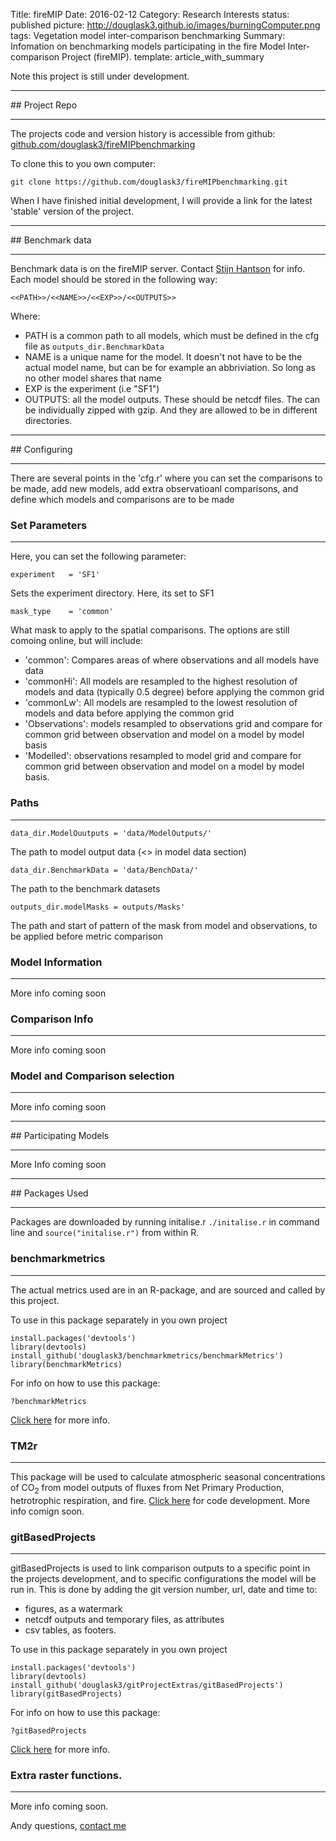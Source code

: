 Title: fireMIP
Date: 2016-02-12
Category: Research Interests
status: published
picture: http://douglask3.github.io/images/burningComputer.png
tags: Vegetation model inter-comparison benchmarking
Summary: Infomation on benchmarking models participating in the fire Model Inter-comparison Project (fireMIP).
template: article_with_summary

Note this project is still under development.

<hr>
## Project Repo
<hr>

The projects code and version history is accessible from github:
[github.com/douglask3/fireMIPbenchmarking](https://github.com/douglask3/fireMIPbenchmarking)

To clone this to you own computer:

    git clone https://github.com/douglask3/fireMIPbenchmarking.git

When I have finished initial development, I will provide a link for the latest 'stable' version of the project.

<hr>
## Benchmark data
<hr>

Benchmark data is on the fireMIP server. Contact [Stijn Hantson](http://www.imk-ifu.kit.edu/staff_2107.php) for info. Each model should be stored in the following way:

    <<PATH>>/<<NAME>>/<<EXP>>/<<OUTPUTS>>

Where:

* PATH is a common path to all models, which must be defined in the cfg file as ``outputs_dir.BenchmarkData``
* NAME is a unique name for the model. It doesn't not have to be the actual model name, but can be for example an abbriviation. So long as no other model shares that name
* EXP is the experiment (i.e "SF1")
* OUTPUTS: all the model outputs. These should be netcdf files. The can be individually zipped with gzip. And they are allowed to be in different directories.

<hr>
## Configuring
<hr>

There are several points in the 'cfg.r' where you can set the comparisons to be made, add new models, add extra observatioanl comparisons, and define which models and comparisons are to be made

### Set Parameters
<hr>

Here, you can set the following parameter:

    experiment   = 'SF1'

Sets the experiment directory. Here, its set to SF1

    mask_type    = 'common'

What mask to apply to the spatial comparisons. The options are still comoing online, but will include:

* 'common': Compares areas of where observations and all models have data
* 'commonHi': All models are resampled to the highest resolution of models and data (typically 0.5 degree) before applying the common grid
* 'commonLw': All models are resampled to the lowest resolution of models and data before applying the common grid
* 'Observations': models resampled to observations grid and compare for common grid between observation and model on a model by model basis
* 'Modelled':  observations resampled to model grid and compare for common grid between observation and model on a model by model basis.


### Paths
<hr>

    data_dir.ModelOuutputs = 'data/ModelOutputs/'

The path to model output data (<<PATH>> in model data section)

    data_dir.BenchmarkData = 'data/BenchData/'

The path to the benchmark datasets

    outputs_dir.modelMasks = outputs/Masks'

The path and start of pattern of the mask from model and observations, to be applied before metric comparison

###  Model Information
<hr>

More info coming soon


###  Comparison Info
<hr>

More info coming soon


###  Model and Comparison selection
<hr>

More info coming soon

<hr>
## Participating Models
<hr>

More Info coming soon

<hr>
## Packages Used
<hr>

Packages are downloaded by running initalise.r ``./initalise.r`` in command line and ``source("initalise.r")`` from within R.

### benchmarkmetrics
<hr>

The actual metrics used are in an R-package, and are sourced and called by this project.

To use in this package separately in you own project

    install.packages('devtools')
    library(devtools)
    install_github('douglask3/benchmarkmetrics/benchmarkMetrics')
    library(benchmarkMetrics)

For info on how to use this package:

    ?benchmarkMetrics

[Click here](https://github.com/douglask3/benchmarkmetrics) for more info.

### TM2r
<hr>

This package will be used to calculate atmospheric seasonal concentrations of CO<sub>2</sub> from model outputs of fluxes from Net Primary Production, hetrotrophic respiration, and fire. [Click here](https://github.com/douglask3/tm2R) for code development. More info comign soon.

### gitBasedProjects
<hr>

gitBasedProjects is used to link comparison outputs to a specific point in the projects development, and to specific configurations the model will be run in. This is done by adding the git version number, url, date and time to:

* figures, as a watermark
* netcdf outputs and temporary files, as attributes
* csv tables, as footers.


To use in this package separately in you own project

    install.packages('devtools')
    library(devtools)
    install_github('douglask3/gitProjectExtras/gitBasedProjects')
    library(gitBasedProjects)

For info on how to use this package:

    ?gitBasedProjects

[Click here](https://github.com/douglask3/gitProjectExtras) for more info.

### Extra raster functions.
<hr>

More info coming soon.

Andy questions, [contact me](#contact)
